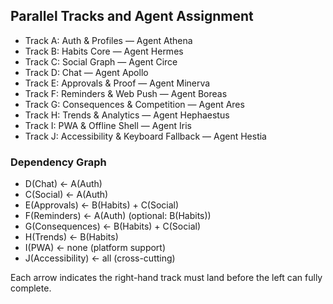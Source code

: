 ## Parallel Tracks and Agent Assignment

- Track A: Auth & Profiles — Agent Athena
- Track B: Habits Core — Agent Hermes
- Track C: Social Graph — Agent Circe
- Track D: Chat — Agent Apollo
- Track E: Approvals & Proof — Agent Minerva
- Track F: Reminders & Web Push — Agent Boreas
- Track G: Consequences & Competition — Agent Ares
- Track H: Trends & Analytics — Agent Hephaestus
- Track I: PWA & Offline Shell — Agent Iris
- Track J: Accessibility & Keyboard Fallback — Agent Hestia

### Dependency Graph
- D(Chat) ← A(Auth)
- C(Social) ← A(Auth)
- E(Approvals) ← B(Habits) + C(Social)
- F(Reminders) ← A(Auth) (optional: B(Habits))
- G(Consequences) ← B(Habits) + C(Social)
- H(Trends) ← B(Habits)
- I(PWA) ← none (platform support)
- J(Accessibility) ← all (cross-cutting)

Each arrow indicates the right-hand track must land before the left can fully complete.

